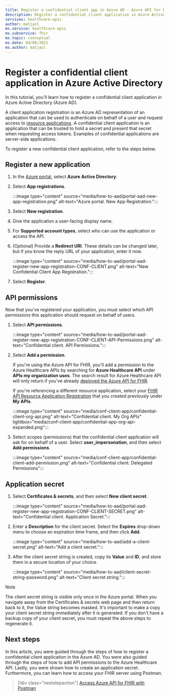 ```yaml
---
title: Register a confidential client app in Azure AD - Azure API for FHIR
description: Register a confidential client application in Azure Active Directory that authenticates on a user's behalf and requests access to resource applications.
services: healthcare-apis
author: matjazl
ms.service: healthcare-apis
ms.subservice: fhir
ms.topic: conceptual
ms.date: 04/08/2021
ms.author: matjazl
---
```


# Register a confidential client application in Azure Active Directory

In this tutorial, you'll learn how to register a confidential client application in Azure Active Directory (Azure AD).  

A client application registration is an Azure AD representation of an application that can be used to authenticate on behalf of a user and request access to [resource applications](register-resource-azure-ad-client-app.md). A confidential client application is an application that can be trusted to hold a secret and present that secret when requesting access tokens. Examples of confidential applications are server-side applications. 

To register a new confidential client application, refer to the steps below. 

## Register a new application

1. In the [Azure portal](https://portal.azure.com), select **Azure Active Directory**.

1. Select **App registrations**. 

    :::image type="content" source="media/how-to-aad/portal-aad-new-app-registration.png" alt-text="Azure portal. New App Registration.":::

1. Select **New registration**.

1. Give the application a user-facing display name.

1. For **Supported account types**, select who can use the application or access the API.

1. (Optional) Provide a **Redirect URI**. These details can be changed later, but if you know the reply URL of your application, enter it now.

    :::image type="content" source="media/how-to-aad/portal-aad-register-new-app-registration-CONF-CLIENT.png" alt-text="New Confidential Client App Registration.":::

1. Select **Register**.

## API permissions

Now that you've registered your application, you must select which API permissions this application should request on behalf of users.

1. Select **API permissions**.

    :::image type="content" source="media/how-to-aad/portal-aad-register-new-app-registration-CONF-CLIENT-API-Permissions.png" alt-text="Confidential client. API Permissions.":::

1. Select **Add a permission**.

    If you're using the Azure API for FHIR, you'll add a permission to the Azure Healthcare APIs by searching for **Azure Healthcare API** under **APIs my organization uses**. The search result for Azure Healthcare API will only return if you've already [deployed the Azure API for FHIR](fhir-paas-powershell-quickstart.md).

    If you're referencing a different resource application, select your [FHIR API Resource Application Registration](register-resource-azure-ad-client-app.md) that you created previously under **My APIs**.


    :::image type="content" source="media/conf-client-app/confidential-client-org-api.png" alt-text="Confidential client. My Org APIs" lightbox="media/conf-client-app/confidential-app-org-api-expanded.png":::
    

1. Select scopes (permissions) that the confidential client application will ask for on behalf of a user. Select **user_impersonation**, and then select **Add permissions**.

    :::image type="content" source="media/conf-client-app/confidential-client-add-permission.png" alt-text="Confidential client. Delegated Permissions":::


## Application secret

1. Select **Certificates & secrets**, and then select **New client secret**. 

    :::image type="content" source="media/how-to-aad/portal-aad-register-new-app-registration-CONF-CLIENT-SECRET.png" alt-text="Confidential client. Application Secret.":::

1. Enter a **Description** for the client secret. Select the **Expires** drop-down menu to choose an expiration time frame, and then click **Add**.

   :::image type="content" source="media/how-to-aad/add-a-client-secret.png" alt-text="Add a client secret.":::

1. After the client secret string is created, copy its **Value** and **ID**, and store them in a secure location of your choice.

   :::image type="content" source="media/how-to-aad/client-secret-string-password.png" alt-text="Client secret string."::: 

> [!NOTE]
>The client secret string is visible only once in the Azure portal. When you navigate away from the Certificates & secrets web page and then return back to it, the Value string becomes masked. It's important to make a copy your client secret string immediately after it is generated. If you don't have a backup copy of your client secret, you must repeat the above steps to regenerate it.
 
## Next steps

In this article, you were guided through the steps of how to register a confidential client application in the Azure AD. You were also guided through the steps of how to add API permissions to the Azure Healthcare API. Lastly, you were shown how to create an application secret. Furthermore, you can learn how to access your FHIR server using Postman.
 
>[!div class="nextstepaction"]
>[Access Azure API for FHIR with Postman](access-fhir-postman-tutorial.md)
